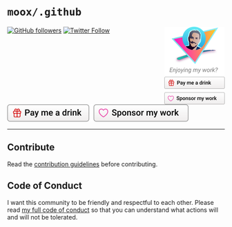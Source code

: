 # `moox/.github`

<a href="https://github.com/MoOx/.github?sponsor=1">
  <img width="140" align="right" alt="Sponsoring button" src="https://github.com/moox/.github/raw/main/FUNDING.svg">
</a>

<!--
[![GitHub package.json version](https://img.shields.io/github/package-json/v/MoOx/react-from-svg) ![npm downloads](https://img.shields.io/npm/dm/react-from-svg)](https://www.npmjs.com/package/react-from-svg)

![License](https://img.shields.io/github/license/MoOx/react-from-svg)

[![Repo on GitHub](https://img.shields.io/badge/repo-GitHub-3D76C2.svg)](https://github.com/MoOx/.github)
[![GitHub Workflow Status](https://img.shields.io/github/workflow/status/MoOx/react-from-svg/Build)](https://github.com/MoOx/react-from-svg/actions)
-->

[![GitHub followers](https://img.shields.io/github/followers/MoOx?style=social&label=Follow%20me)](https://github.com/MoOx)
[![Twitter Follow](https://img.shields.io/twitter/follow/MoOx?style=social&label=Follow%20me)](https://twitter.com/MoOx)
[![Sponsor my work](https://github.com/moox/.github/raw/main/FUNDING-button.svg)](https://github.com/MoOx/.github?sponsor=1)

---

## Contribute

Read the
[contribution guidelines](https://github.com/MoOx/.github/blob/main/CONTRIBUTING.md)
before contributing.

## Code of Conduct

I want this community to be friendly and respectful to each other. Please read
[my full code of conduct](https://github.com/MoOx/.github/blob/main/CODE_OF_CONDUCT.md)
so that you can understand what actions will and will not be tolerated.
